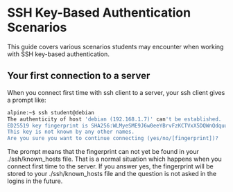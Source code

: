 
# SSH Key-Based Authentication Scenarios

This guide covers various scenarios students may encounter when working with SSH key-based authentication.

## Your first connection to a server  

When you connect first time with ssh client  to a server, your ssh client gives a prompt like:
````bash
alpine:~$ ssh student@debian
The authenticity of host 'debian (192.168.1.7)' can't be established.
ED25519 key fingerprint is SHA256:WLMyeSME9J6w0eeYBrvFzKCTVxX5DQWnQdquu13JnSY.
This key is not known by any other names.
Are you sure you want to continue connecting (yes/no/[fingerprint])?
````
The prompt means that the fingerprint can not yet be found  in your ./ssh/known_hosts file. That is a normal situation which happens when
you connect first time to the server. If you answer yes, the fingerprint will be stored to your ./ssh/known_hosts file and 
the question is not asked in the logins in the future.
